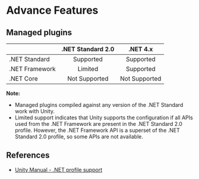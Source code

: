 # Advance Features

## Managed plugins
|             | .NET Standard 2.0 | .NET 4.x |
| ----------- | :----: | :----: |
| .NET Standard      | Supported       | Supported       |
| .NET Framework   | Limited        | Supported        |
| .NET Core   | Not Supported        | Not Supported        |

**Note:**
* Managed plugins compiled against any version of the .NET Standard work with Unity.
* Limited support indicates that Unity supports the configuration if all APIs used from the .NET Framework are present in the .NET Standard 2.0 profile. However, the .NET Framework API is a superset of the .NET Standard 2.0 profile, so some APIs are not available.

## References
* [Unity Manual - .NET profile support](https://docs.unity3d.com/Manual//dotnetProfileSupport.html)
